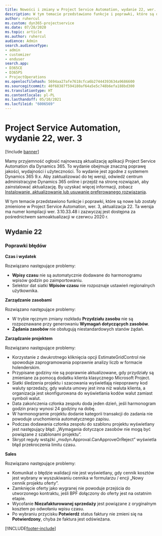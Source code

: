 ```yaml
---
title: Nowości i zmiany w Project Service Automation, wydanie 22, wer. 3
description: W tym temacie przedstawiono funkcje i poprawki, które są dostepne w Project Service Automation, aktualizacja 22, wer. 3.
author: ruhercul
ms.custom: dyn365-projectservice
ms.date: 07/28/2020
ms.topic: article
ms.author: ruhercul
audience: Admin
search.audienceType:
- admin
- customizer
- enduser
search.app:
- D365CE
- D365PS
- ProjectOperations
ms.openlocfilehash: 5694aa27afe7618cfca6b27444393634a9686600
ms.sourcegitcommit: 40f68387f594180af64a5e5c748b6efa188bd300
ms.translationtype: HT
ms.contentlocale: pl-PL
ms.lasthandoff: 05/10/2021
ms.locfileid: "6006569"
---
```

# <a name="project-service-automation-update-release-22-v3"></a>Project Service Automation, wydanie 22, wer. 3

[!include [banner](../includes/psa-now-project-operations.md)]

Mamy przyjemność ogłosić najnowszą aktualizację aplikacji Project Service Automation dla Dynamics 365. To wydanie obejmuje znaczną poprawę jakości, wydajności i użyteczności. To wydanie jest zgodne z systemem Dynamics 365 9.x. Aby zaktualizować do tej wersji, odwiedź centrum administracyjne Dynamics 365 online i przejdź na stronę rozwiązań, aby zainstalować aktualizację. By uzyskać więcej informacji, zobacz [Instalowanie, aktualizowanie lub usuwanie preferowanego rozwiązania](/power-platform/admin/install-remove-preferred-solution).

W tym temacie przedstawiono funkcje i poprawki, które są nowe lub zostały zmienione w Project Service Automation, wer. 3, aktualizacja 22. Ta wersja ma numer kompilacji wer. 3.10.33.48 i zazwyczaj jest dostępna za pośrednictwem samoaktualizacji w czerwcu 2020 r.

## <a name="update-release-22"></a>Wydanie 22

### <a name="bug-fixes"></a>Poprawki błędów



**Czas i wydatek**

Rozwiązano następujące problemy:

- **Wpisy czasu** nie są automatycznie dodawane do harmonogramu wpisów godzin po zaimportowaniu.
- Selektor dat siatki **Wpisów czasu** nie rozpoznaje ustawień regionalnych użytkownika.

**Zarządzanie zasobami**

Rozwiązano następujące problemy:

- W trybie ręcznym zmiany rozkładu **Przydziału zasobu** nie są rozpoznawane przy generowaniu **Wymagań dotyczących zasobów**.
- **Żądania zasobów** nie obsługują niestandardowych stanów żądań.

**Zarządzanie projektem**

Rozwiązano następujące problemy:

- Korzystanie z dwukrotnego kliknięcia opcji EstimateGridControl nie spowoduje zaprogramowania poprawnie analizy liczb w formacie holenderskim.
- Przypisane godziny nie są poprawnie aktualizowane, gdy przydziały są zmieniane za pomocą dodatku klienta klasycznego Microsoft Project.
- Siatki śledzenia projektu i szacowania wyświetlają niepoprawny kod waluty sprzedaży, gdy waluta umowy jest inna niż waluta klienta, a organizacja jest skonfigurowana do wyświetlania kodów walut zamiast symboli walut.
- Data zakończenia członka zespołu doda jeden dzień, jeśli harmonogram godzin pracy wynosi 24 godziny na dobę.
- W harmonogramie projektu dodanie kategorii transakcji do zadania nie powoduje uruchomienia automatycznego zapisu.
- Podczas dodawania członka zespołu do szablonu projektu wyświetlany jest następujący błąd: „Wymagania dotyczące zasobów nie mogą być powiązane z szablonami projektu”. 
- Skrypt reguły wstążki „msdyn.Approval.CanApproveOrReject” wyświetla błąd przekroczenia limitu czasu.

**Sales**

Rozwiązano następujące problemy:

- Komunikat o błędzie walidacji nie jest wyświetlany, gdy cennik kosztów jest wybrany w wyszukiwaniu cennika w formularzu / encji „Nowy cennik projektu oferty”.
- Zamknięcie oferty jako wygranej nie powoduje przejścia do utworzonego kontraktu, jeśli BPF dołączony do oferty jest na ostatnim etapie.
- Wycofanie **Niezafakturowanej sprzedaży** jest powiązane z oryginalnym kosztem po odwołaniu wpisu czasu.
- Po wybraniu przycisku **Potwierdź** status faktury nie zmieni się na **Potwierdzony**, chyba że faktura jest odświeżana.


[!INCLUDE[footer-include](../includes/footer-banner.md)]